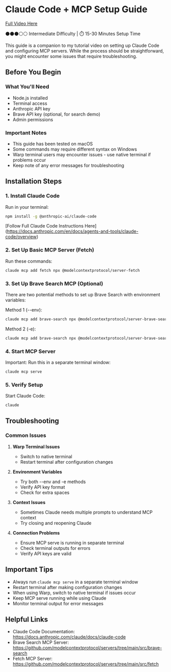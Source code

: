 # Claude Code + MCP Setup Guide

[Full Video Here](https://www.youtube.com/watch?v=oM2dXJnD80c&t=9s)

⚫⚫⚫⚪⚪ Intermediate Difficulty | ⏱️ 15-30 Minutes Setup Time

This guide is a companion to my tutorial video on setting up Claude Code and configuring MCP servers. While the process should be straightforward, you might encounter some issues that require troubleshooting.

## Before You Begin

### What You'll Need

* Node.js installed
* Terminal access
* Anthropic API key
* Brave API key (optional, for search demo)
* Admin permissions

### Important Notes

* This guide has been tested on macOS
* Some commands may require different syntax on Windows
* Warp terminal users may encounter issues - use native terminal if problems occur
* Keep note of any error messages for troubleshooting

## Installation Steps

### 1. Install Claude Code

Run in your terminal:
```bash
npm install -g @anthropic-ai/claude-code
```
[Follow Full Claude Code Instructions Here] (https://docs.anthropic.com/en/docs/agents-and-tools/claude-code/overview)


### 2. Set Up Basic MCP Server (Fetch)

Run these commands:
```bash
claude mcp add fetch npx @modelcontextprotocol/server-fetch
```

### 3. Set Up Brave Search MCP (Optional)

There are two potential methods to set up Brave Search with environment variables:

Method 1 (--env):
```bash
claude mcp add brave-search npx @modelcontextprotocol/server-brave-search --env BRAVE_API_KEY=YOUR_API_KEY
```

Method 2 (-e):
```bash
claude mcp add brave-search npx @modelcontextprotocol/server-brave-search -e BRAVE_API_KEY=YOUR_API_KEY
```

### 4. Start MCP Server

Important: Run this in a separate terminal window:
```bash
claude mcp serve
```

### 5. Verify Setup

Start Claude Code:
```bash
claude
```

## Troubleshooting

### Common Issues

1. **Warp Terminal Issues**
   * Switch to native terminal
   * Restart terminal after configuration changes

2. **Environment Variables**
   * Try both --env and -e methods
   * Verify API key format
   * Check for extra spaces

3. **Context Issues**
   * Sometimes Claude needs multiple prompts to understand MCP context
   * Try closing and reopening Claude

4. **Connection Problems**
   * Ensure MCP serve is running in separate terminal
   * Check terminal outputs for errors
   * Verify API keys are valid

## Important Tips

* Always run `claude mcp serve` in a separate terminal window
* Restart terminal after making configuration changes
* When using Warp, switch to native terminal if issues occur
* Keep MCP serve running while using Claude
* Monitor terminal output for error messages

## Helpful Links

* Claude Code Documentation: https://docs.anthropic.com/claude/docs/claude-code
* Brave Search MCP Server: https://github.com/modelcontextprotocol/servers/tree/main/src/brave-search
* Fetch MCP Server: https://github.com/modelcontextprotocol/servers/tree/main/src/fetch



